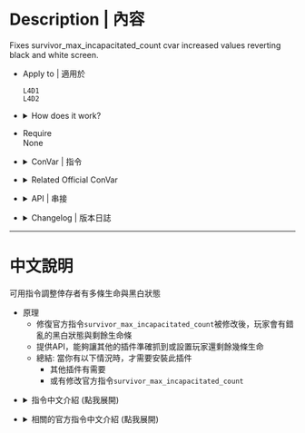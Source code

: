 # Description | 內容
Fixes survivor_max_incapacitated_count cvar increased values reverting black and white screen.

* Apply to | 適用於
	```
	L4D1
	L4D2
	```
	
* <details><summary>How does it work?</summary>

	* Fixed incorrectly set black/white when official cvar ```survivor_max_incapacitated_count != 2```, [see here](https://forums.alliedmods.net/showthread.php?t=313645)
	* Provide natives api for other plugins to get accurate revive counts.
</details>

* Require
<br/>None

* <details><summary>ConVar | 指令</summary>

	* cfg/sourcemod/l4d_heartbeat.cfg
		```php
		// 0=Plugin off, 1=Plugin on.
		l4d_heartbeat_enable "1"
		```
</details>

* <details><summary>Related Official ConVar</summary>

	```php
	// How many times you can be incapacitated instead of killed (default: 2)
	sm_cvar survivor_max_incapacitated_count 2
	```
</details>

* <details><summary>API | 串接</summary>

	* [l4d_heartbeat.inc](scripting/include/l4d_heartbeat.inc)
		```php
		library name: l4d_heartbeat
		```
</details>

* <details><summary>Changelog | 版本日誌</summary>

	* v1.0h (2024-10-3)
		* Remove useless and unnecessary cvars, cmds
		* Remove useless codes locking "survivor_max_incapacitated_count" cvar
		* Fixed not working if other plugin using ```FakeClientCommand(client, "give health");```
		* Fixed no ff damage to player after has incapacitated once
		* Add include file

	* Original
		* [Original plugin](https://forums.alliedmods.net/showthread.php?t=322132)
</details>

- - - -
# 中文說明
可用指令調整倖存者有多條生命與黑白狀態

* 原理
	* 修復官方指令```survivor_max_incapacitated_count```被修改後，玩家會有錯亂的黑白狀態與剩餘生命條
	* 提供API，能夠讓其他的插件準確抓到或設置玩家還剩餘幾條生命
	* 總結: 當你有以下情況時，才需要安裝此插件
		* 其他插件有需要
		* 或有修改官方指令```survivor_max_incapacitated_count```
</details>

* <details><summary>指令中文介紹 (點我展開)</summary>

	* cfg/sourcemod/l4d_heartbeat.cfg
		```php
		// 0=關閉插件, 1=啟動插件
		l4d_heartbeat_enable "1"
		```
</details>

* <details><summary>相關的官方指令中文介紹 (點我展開)</summary>

	```php
	// 倖存者死亡之前可以倒地多少次? (預設: 2)
	// 倒地超過該次數即為黑白狀態
	sm_cvar survivor_max_incapacitated_count 2
	```
</details>